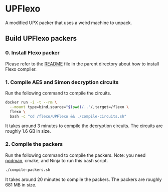 # UPFlexo

A modified UPX packer that uses a weird machine to unpack.

## Build UPFlexo packers

### 0. Install Flexo packer

Please refer to the [README](../README.md) file in the parent directory about how to install Flexo compiler.

### 1. Compile AES and Simon decryption circuits

Run the following command to compile the circuits.

```sh
docker run -i -t --rm \
  --mount type=bind,source="$(pwd)/.."/,target=/flexo \
  flexo \
  bash -c "cd /flexo/UPFlexo && ./compile-circuits.sh"
```

It takes around 3 minutes to compile the decryption circuits.
The circuits are roughly 1.6 GB in size.

### 2. Compile the packers

Run the following command to compile the packers.
Note: you need [podman](https://podman.io/), cmake, and Ninja to run this bash script.

```sh
./compile-packers.sh
```

It takes around 20 minutes to compile the packers.
The packers are roughly 681 MB in size.
